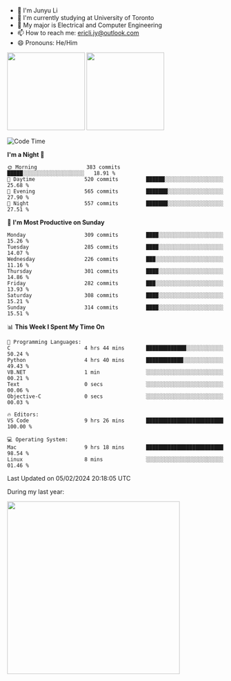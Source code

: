 ### 
- 👨 I'm Junyu Li
- 📖 I'm currently studying at University of Toronto
- 🌱 My major is Electrical and Computer Engineering
- 📫 How to reach me: ericli.jy@outlook.com
- 😄 Pronouns: He/Him

<p align="left">  
  <img height="180em" src="https://github-readme-stats-sigma-five-48.vercel.app/api?username=ericjyli&theme=tokyonight&show_icons=true&count_private=true&include_orgs=true" />
  <img height="180em" src="https://github-readme-stats-sigma-five-48.vercel.app/api/top-langs/?username=ericjyli&theme=tokyonight&count_private=true&include_orgs=true&include_orgs=true&layout=compact" />
</p>

<!--START_SECTION:waka-->
![Code Time](http://img.shields.io/badge/Code%20Time-404%20hrs%2047%20mins-blue)

**I'm a Night 🦉** 

```text
🌞 Morning                383 commits         █████░░░░░░░░░░░░░░░░░░░░   18.91 % 
🌆 Daytime                520 commits         ██████░░░░░░░░░░░░░░░░░░░   25.68 % 
🌃 Evening                565 commits         ███████░░░░░░░░░░░░░░░░░░   27.90 % 
🌙 Night                  557 commits         ███████░░░░░░░░░░░░░░░░░░   27.51 % 
```
📅 **I'm Most Productive on Sunday** 

```text
Monday                   309 commits         ████░░░░░░░░░░░░░░░░░░░░░   15.26 % 
Tuesday                  285 commits         ████░░░░░░░░░░░░░░░░░░░░░   14.07 % 
Wednesday                226 commits         ███░░░░░░░░░░░░░░░░░░░░░░   11.16 % 
Thursday                 301 commits         ████░░░░░░░░░░░░░░░░░░░░░   14.86 % 
Friday                   282 commits         ███░░░░░░░░░░░░░░░░░░░░░░   13.93 % 
Saturday                 308 commits         ████░░░░░░░░░░░░░░░░░░░░░   15.21 % 
Sunday                   314 commits         ████░░░░░░░░░░░░░░░░░░░░░   15.51 % 
```


📊 **This Week I Spent My Time On** 

```text
💬 Programming Languages: 
C                        4 hrs 44 mins       █████████████░░░░░░░░░░░░   50.24 % 
Python                   4 hrs 40 mins       ████████████░░░░░░░░░░░░░   49.43 % 
VB.NET                   1 min               ░░░░░░░░░░░░░░░░░░░░░░░░░   00.21 % 
Text                     0 secs              ░░░░░░░░░░░░░░░░░░░░░░░░░   00.06 % 
Objective-C              0 secs              ░░░░░░░░░░░░░░░░░░░░░░░░░   00.03 % 

🔥 Editors: 
VS Code                  9 hrs 26 mins       █████████████████████████   100.00 % 

💻 Operating System: 
Mac                      9 hrs 18 mins       █████████████████████████   98.54 % 
Linux                    8 mins              ░░░░░░░░░░░░░░░░░░░░░░░░░   01.46 % 
```


 Last Updated on 05/02/2024 20:18:05 UTC
<!--END_SECTION:waka-->

<p> During my last year: </p>
<img height="400em" src="https://github-readme-stats-git-master-ericjyli.vercel.app/api/wakatime?username=ericjyli&layout=compact&theme=tokyonight" />

<!--
Here are some ideas to get you started:

- 🔭 I’m currently working on ...
- 🌱 I’m currently learning ...
- 👯 I’m looking to collaborate on ...
- 🤔 I’m looking for help with ...
- 💬 Ask me about ...
- 📫 How to reach me: ...
- 😄 Pronouns: ...
- ⚡ Fun fact: ...
-->
